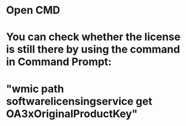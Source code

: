 # Open CMD

# You can check whether the license is still there by using the command in Command Prompt:
# "wmic path softwarelicensingservice get OA3xOriginalProductKey"
